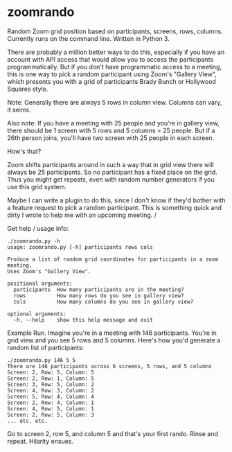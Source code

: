 # zoomrando
Random Zoom grid position based on participants, screens, rows, columns.
Currently runs on the command line. Written in Python 3.

<p>There are probably a million better ways to do this, especially if you have an
account with API access that would allow you to access the participants
programmatically. But if you don't have programmatic access to a meeting, this
is one way to pick a random participant using Zoom's "Gallery View", which
presents you with a grid of participants Brady Bunch or Hollywood Squares
style.
</p>

<p>
Note: Generally there are always 5 rows in column view. Columns can vary, it
seims. 
</p>

<p>
Also note: If you have a meeting with 25 people and you're in gallery view, there should be 1 screen with 5 rows and 5 columns = 25 people. But if a 26th person joins, you'll have two screen with 25 people in each screen. 
</p>

<p>
How's that? 
</p>

<p>
Zoom shifts participants around in such a way that in grid view there will always be 25 participants.  So no participant has a fixed place on the grid. Thus you might get repeats, even with random number generators if you use this grid system.
</p>

<p>
Maybe I can write a plugin to do this, since I don't know if they'd bother with
a feature request to pick a random participant. This is something quick and dirty I
wrote to help me with an upcoming meeting.
/<p>


Get help / usage info: 

    ./zoomrando.py -h
    usage: zoomrando.py [-h] participants rows cols
    
    Produce a list of random grid coordinates for participants in a zoom meeting.
    Uses Zoom's "Gallery View".
    
    positional arguments:
      participants  How many participants are in the meeting?
      rows          How many rows do you see in gallery view?
      cols          How many columns do you see in gallery view?
    
    optional arguments:
      -h, --help    show this help message and exit

<p>
Example Run. Imagine you're in a meeting with 146 participants. You're in grid
view and you see 5 rows and 5 columns. Here's how you'd generate a random list
of participants:</p>

    ./zoomrando.py 146 5 5
    There are 146 participants across 6 screens, 5 rows, and 5 columns
    Screen: 2, Row: 5, Column: 5
    Screen: 2, Row: 1, Column: 5
    Screen: 3, Row: 5, Column: 2
    Screen: 4, Row: 3, Column: 2
    Screen: 5, Row: 4, Column: 4
    Screen: 2, Row: 4, Column: 1
    Screen: 4, Row: 5, Column: 1
    Screen: 2, Row: 5, Column: 3
    ... etc. etc.

Go to screen 2, row 5, and column 5 and that's your first rando. Rinse and
repeat. Hilarity ensues.
